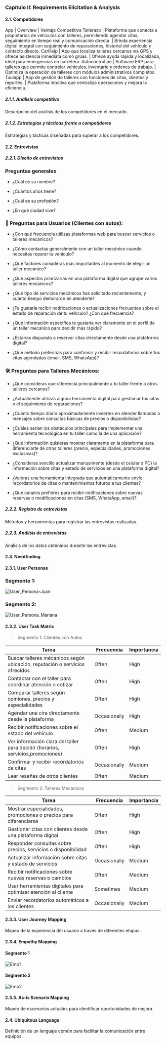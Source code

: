 ### Capítulo II: Requirements Elicitation & Analysis

#### 2.1. Competidores
App | Overview | Ventaja Competitiva
Tallerazo | Plataforma que conecta a propietarios de vehículos con talleres, permitiendo agendar citas, seguimiento en tiempo real y comunicación directa. | Brinda experiencia digital integral con seguimiento de reparaciones, historial del vehículo y contacto directo.
CarHelp | App que localiza talleres cercanos vía GPS y ofrece asistencia inmediata como grúas. | Ofrece ayuda rápida y localizada, ideal para emergencias en carretera.
Autocontrol.pe | Software ERP para talleres que permite controlar vehículos, inventario y órdenes de trabajo. | Optimiza la operación de talleres con módulos administrativos completos.
Tuulapp | App de gestión de talleres con funciones de citas, clientes y reportes. | Plataforma intuitiva que centraliza operaciones y mejora la eficiencia.

##### 2.1.1. Análisis competitivo
Descripción del análisis de los competidores en el mercado.

##### 2.1.2. Estrategias y tácticas frente a competidores
Estrategias y tácticas diseñadas para superar a los competidores.

#### 2.2. Entrevistas

##### 2.2.1. Diseño de entrevistas

### **Preguntas generales**

- ¿Cuál es su nombre?

- ¿Cuántos años tiene?

- ¿Cuál es su profesión?

- ¿En qué ciudad vive?

### **🚗 Preguntas para Usuarios (Clientes con autos):**

- ¿Con qué frecuencia utilizas plataformas web para buscar servicios o talleres mecánicos?

- ¿Cómo contactas generalmente con un taller mecánico cuando necesitas reparar tu vehículo?

- ¿Qué factores consideras más importantes al momento de elegir un taller mecánico?

- ¿Qué aspectos priorizarías en una plataforma digital que agrupe varios talleres mecánicos?

- ¿Qué tipo de servicios mecánicos has solicitado recientemente, y cuánto tiempo demoraron en atenderte?

- ¿Te gustaría recibir notificaciones o actualizaciones frecuentes sobre el estado de reparación de tu vehículo? ¿Con qué frecuencia?

- ¿Qué información específica te gustaría ver claramente en el perfil de un taller mecánico para decidir más rápido?

- ¿Estarías dispuesto a reservar citas directamente desde una plataforma digital?

- ¿Qué método preferirías para confirmar y recibir recordatorios sobre tus citas agendadas (email, SMS, WhatsApp)?



### **🛠️ Preguntas para Talleres Mecánicos:**

- ¿Qué consideras que diferencia principalmente a tu taller frente a otros talleres cercanos?

- ¿Actualmente utilizas alguna herramienta digital para gestionar tus citas o el seguimiento de reparaciones?

- ¿Cuánto tiempo diario aproximadamente inviertes en atender llamadas o mensajes sobre consultas básicas de precios o disponibilidad?

- ¿Cuáles serían los obstáculos principales para implementar una herramienta tecnológica en tu taller como la de una aplicación?

- ¿Qué información quisieras mostrar claramente en la plataforma para diferenciarte de otros talleres (precio, especialidades, promociones exclusivas)?

- ¿Consideras sencillo actualizar manualmente (desde el celular o PC) la información sobre citas y estado de servicios en una plataforma digital?

- ¿Valoras una herramienta integrada que automáticamente envíe recordatorios de citas o mantenimientos futuros a tus clientes?

- ¿Qué canales prefieres para recibir notificaciones sobre nuevas reservas o modificaciones en citas (SMS, WhatsApp, email)?

##### 2.2.2. Registro de entrevistas
Métodos y herramientas para registrar las entrevistas realizadas.

##### 2.2.3. Análisis de entrevistas
Análisis de los datos obtenidos durante las entrevistas.

#### 2.3. Needfinding

#### 2.3.1. User Personas

### Segmento 1:
![User_Persona-Juan](src/User_Persona-Juan.png)
### Segmento 2:
![User_Persona_Mariana](src/User_Persona_Mariana.png)

#### 2.3.2. User Task Matrix
>Segmento 1: Clientes con Autos

|Tarea| Frecuencia| Importancia|
|-----|-----------|-------------|
|Buscar talleres mécanicos según ubicación, reputación o servicios ofrecidos|Often|High|
|Contactar con el taller para coordinar atención o cotizar|Often|High|
|Comparar talleres según opiniones, precios y especialidades|Often|High|
|Agendar una cira directamente desde la plataforma|Occasionally|High|
|Recibir notificaciones sobre el estado del vehículo|Often|Medium|
|Ver información clara del taller para decidir (horarios, servicios,promociones)|Often|High|
|Confirmar y recibir recordatorios de citas|Occasionally|Medium|
|Leer reseñas de otros clientes|Often|Medium|

>Segmento 2: Talleres Mecanicos

|Tarea| Frecuencia| Importancia|
|-----|-----------|-------------|
|Mostrar especialidades, promociones o precios para diferenciarse|Often|High|
|Gestionar citas con clientes desde una plataforma digital|Often|High|
|Responder consultas sobre precios, servicios o disponibilidad|Often|High|
|Actualizar información sobre citas y estado de servicios|Occasionally|Medium|
|Recibir notificaciones sobre nuevas reservas o cambios|Often|Medium|
|Usar herramientas digitales para optimizar atención al cliente|Sometimes|Medium|
|Enviar recordatorios automáticos a los clientes|Occasionally|Medium|

#### 2.3.3. User Journey Mapping
Mapeo de la experiencia del usuario a través de diferentes etapas.

#### 2.3.4. Empathy Mapping

#### Segmento 1
![Emp1](src/Empathy1.png)

#### Segmento 2
![Emp2](src/Empathy2.png)

#### 2.3.5. As-is Scenario Mapping
Mapeo de escenarios actuales para identificar oportunidades de mejora.

#### 2.4. Ubiquitous Language
Definición de un lenguaje común para facilitar la comunicación entre equipos.
